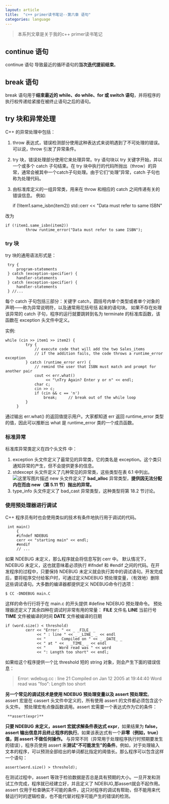 ```yaml
---
layout: article
title:  "c++ primer读书笔记--第六章 语句"
categories: language
---
```


> 本系列文章是关于我的c++ primer读书笔记


## continue 语句
continue 语句 导致最近的循环语句的**当次迭代提前结束**。

## break  语句
break 语句用于**结束最近的 while、do while、for 或 switch 语句**，并将程序的执行权传递给紧接在被终止语句之后的语句。

## try  块和异常处理
C++ 的异常处理中包括： 
1.  throw 表达式，错误检测部分使用这种表达式来说明遇到了不可处理的错误。可以说，throw 引发了异常条件。 
2.  try 块，错误处理部分使用它来处理异常。try 语句块以 try 关键字开始，并以一个或多个 catch 子句结束。在 try 块中执行的代码所抛出（throw）的异常，通常会被其中一个catch子句处理。由于它们“处理”异常，catch 子句也称为处理代码。 
3.  由标准库定义的一组异常类，用来在 throw 和相应的 catch 之间传递有关的错误信息。 
例如:

   

     if (!item1.same_isbn(item2)) 
        std::cerr << "Data must refer to same ISBN"


改为

    if (!item1.same_isbn(item2)) 
             throw runtime_error("Data must refer to same ISBN");

### try   块 
try 块的通用语法形式是： 

     try { 
         program-statements 
     } catch (exception-specifier) { 
         handler-statements 
     } catch (exception-specifier) { 
         handler-statements 
     } //...

每个 catch 子句包括三部分：关键字 catch，圆括号内单个类型或者单个对象的声明——称为异常说明符，以及通常用花括号括
起来的语句块。
如果不存在处理该异常的 catch 子句，程序的运行就要跳转到名为 terminate  的标准库函数，该函数在 exception 头文件中定义。

实例:

    while (cin >> item1 >> item2) { 
             try { 
                 // execute code that will add the two Sales_items 
                 // if the addition fails, the code throws a runtime_error 
    exception 
             } catch (runtime_error err) { 
                 // remind the user that ISBN must match and prompt for 
    another pair 
                 cout << err.what() 
                      << "\nTry Again? Enter y or n" << endl; 
                 char c; 
                 cin >> c; 
                 if (cin && c == 'n') 
                     break;     // break out of the while loop 
             } 
         } 
通过输出 err.what() 的返回值提示用户。大家都知道 err 返回 runtime_error 类型的值，因此可以推断出 what 是 runtime_error 类的一个成员函数。

### 标准异常
标准库异常类定义在四个头文件
中： 
1.  exception 头文件定义了最常见的异常类，它的类名是 exception。这个类只通知异常的产生，但不会提供更多的信息。 
2.  stdexcept 头文件定义了几种常见的异常类，这些类型在表 6.1 中列出。
![这里写图片描述](http://img.blog.csdn.net/20150701171740032)
new 头文件定义了 **bad_alloc** 异常类型，**提供因无法分配内在而由 new（第 5.11 节）抛出的异常。** 
3.  type_info 头文件定义了 bad_cast 异常类型，这种类型将第 18.2 节讨论。


### 使用预处理器进行调试
C++ 程序员有时也会使用类似的技术有条件地执行用于调试的代码。

     int main() 
         { 
         #ifndef NDEBUG 
         cerr << "starting main" << endl; 
         #endif 
         // ...

如果 NDEBUG 未定义，那么程序就会将信息写到 cerr 中。
默认情况下，NDEBUG 未定义，这也就意味着必须执行 #ifndef 和 #endif 之间的代码。在开发程序的过程中，只要保持 NDEBUG 未定义就会执行其中的调试语句。开发完成后，要将程序交付给客户时，可通过定义NDEBUG 预处理变量，（有效地）删除这些调试语句。大多数的编译器都提供定义 NDEBUG命令行选项： 
 

    $ CC -DNDEBUG main.C 

 
这样的命令行行将于在 main.c 的开头提供 #define NDEBUG 预处理命令。
预处理器还定义了其余四种在调试时非常有用的常量： 
__FILE__ 文件名 
__LINE__ 当前行号 
__TIME__ 文件被编译的时间 
__DATE__ 文件被编译的日期 

    if (word.size() < threshold) 
             cerr << "Error: " << _ _FILE_ _ 
                  << " : line " << _ _LINE_ _ << endl 
                  << "       Compiled on " << _ _DATE_ _ 
                  << " at " << _ _TIME_ _ << endl 
                  << "      Word read was " << word 
                  << ": Length too short" << endl; 

如果给这个程序提供一个比 threshold 短的 string 对象，则会产生下面的错误信息：

> Error: wdebug.cc : line 21 
>                Compiled on Jan 12 2005 at 19:44:40 
>                Word read was "foo": Length too short

**另一个常见的调试技术是使用 NDEBUG 预处理变量以及 assert 预处理宏**。assert 宏是在 cassert 头文件中定义的，所有使用 assert 的文件都必须包含这个头文件。
预处理宏有点像函数调用。assert 宏需要一个表达式作为它的条件： 

     **assert(expr)**

**只要 NDEBUG 未定义，assert 宏就求解条件表达式 expr**，如果结果为 **false，assert 输出信息并且终止程序的执行**。如果该表达式有一个**非零（例如，true）值，则 assert 不做任何操作。**
与异常不同（异常用于处理程序执行时预期要发生的错误），程序员使用 assert 来**测试“不可能发生”的条件**。例如，对于处理输入文本的程序，可以预测全部给出的单词都比指定的阈值长。那么程序可以包含这样一个语句： 
 

    assert(word.size() > threshold); 

在测试过程中，assert 等效于检验数据是否总是具有预期的大小。一旦开发和测试工作完成，程序就已经建立好，并且定义了 NDEBUG,那assert就会不起作用。assert 仅用于检查确实不可能的条件，这只对程序的调试有帮助，但不能用来代替运行时的逻辑检查，也不能代替对程序可能产生的错误的检测。

